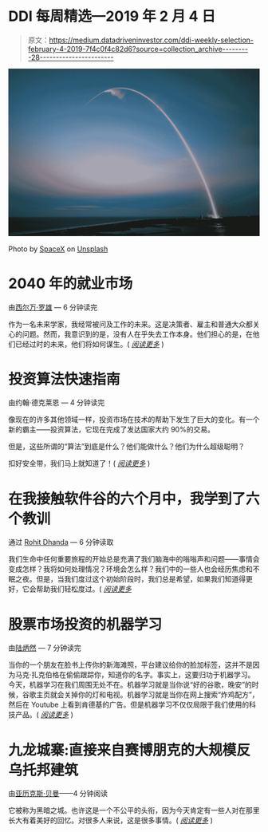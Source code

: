 # DDI 每周精选—2019 年 2 月 4 日

> 原文：<https://medium.datadriveninvestor.com/ddi-weekly-selection-february-4-2019-7f4c0f4c82d6?source=collection_archive---------28----------------------->

![](img/d632491e522016862ef32ae749bcf6c3.png)

Photo by [SpaceX](https://unsplash.com/@spacex?utm_source=medium&utm_medium=referral) on [Unsplash](https://unsplash.com?utm_source=medium&utm_medium=referral)

# 2040 年的就业市场

由[西尔万·罗雄](https://medium.com/@sylvain.rochon) — 6 分钟读完

作为一名未来学家，我经常被问及工作的未来。这是决策者、雇主和普通大众都关心的问题。然而，我意识到的是，没有人在乎失去工作本身。他们担心的是，在他们已经过时的未来，他们将如何谋生。( [*阅读更多*](https://medium.com/datadriveninvestor/the-job-market-in-year-2040-d17f7743c0fd) )

# 投资算法快速指南

由约翰·德克莱恩 — 4 分钟读完

像现在的许多其他领域一样，投资市场在技术的帮助下发生了巨大的变化。有一个新的霸主——投资算法，它现在完成了发达国家大约 90%的交易。

但是，这些所谓的“算法”到底是什么？他们能做什么？他们为什么超级聪明？

扣好安全带，我们马上就知道了！( [*阅读更多*](https://medium.com/datadriveninvestor/a-quick-guide-to-investment-algorithms-628450b9dc55) )

# 在我接触软件谷的六个月中，我学到了六个教训

通过 [Rohit Dhanda](https://medium.com/@rohitkdhanda_) — 6 分钟读取

我们生命中任何重要旅程的开始总是充满了我们脑海中的嗡嗡声和问题——事情会变成怎样？我将如何处理情况？环境会怎么样？我们中的一些人也会经历焦虑和不眠之夜。但是，当我们度过这个初始阶段时，我们总是希望，如果我们知道得更好，它会帮助我们轻松度过。( [*阅读更多*](https://medium.com/datadriveninvestor/six-lessons-i-learnt-in-six-months-of-my-exposure-to-the-software-valley-7457a5b09f5b)

# 股票市场投资的机器学习

由[陆炳然](https://medium.com/@bingran.lu) — 7 分钟读完

当你的一个朋友在脸书上传你的新海滩照，平台建议给你的脸加标签，这并不是因为马克·扎克伯格在偷偷跟踪你，知道你的名字。事实上，这要归功于机器学习。今天，机器学习在我们周围无处不在。机器学习就是当你说“好的谷歌，晚安”的时候，谷歌主页就会关掉你的灯和电视。机器学习就是当你在网上搜索“炸鸡配方”，然后在 Youtube 上看到肯德基的广告。但是机器学习不仅仅局限于我们使用的科技产品。( [*阅读更多*](https://medium.com/datadriveninvestor/machine-learning-for-stock-market-investing-f90ad3478b64) )

# 九龙城寨:直接来自赛博朋克的大规模反乌托邦建筑

由[亚历克斯·贝曼](https://medium.com/@alexbeyman)——4 分钟阅读

它被称为黑暗之城。也许这是一个不公平的头衔，因为今天肯定有一些人对在那里长大有着美好的回忆。对很多人来说，这是很多事情。( [*阅读更多*](https://medium.com/datadriveninvestor/the-walled-city-of-kowloon-a-massive-dystopian-arcology-straight-out-of-cyberpunk-47365585637b) )